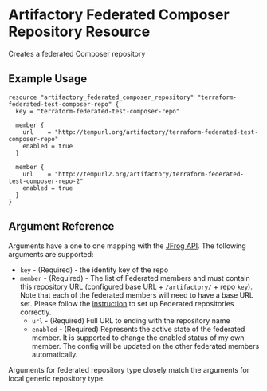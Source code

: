 # Artifactory Federated Composer Repository Resource

Creates a federated Composer repository

## Example Usage

```hcl
resource "artifactory_federated_composer_repository" "terraform-federated-test-composer-repo" {
  key = "terraform-federated-test-composer-repo"

  member {
    url    = "http://tempurl.org/artifactory/terraform-federated-test-composer-repo"
    enabled = true
  }

  member {
    url    = "http://tempurl2.org/artifactory/terraform-federated-test-composer-repo-2"
    enabled = true
  }
}
```

## Argument Reference

Arguments have a one to one mapping with the [JFrog API](https://www.jfrog.com/confluence/display/JFROG/Repository+Configuration+JSON#RepositoryConfigurationJSON-FederatedRepository). The following arguments are supported:

* `key` - (Required) - the identity key of the repo
* `member` - (Required) - The list of Federated members and must contain this repository URL (configured base URL + `/artifactory/` + repo `key`). Note that each of the federated members will need to have a base URL set. Please follow the [instruction](https://www.jfrog.com/confluence/display/JFROG/Working+with+Federated+Repositories#WorkingwithFederatedRepositories-SettingUpaFederatedRepository) to set up Federated repositories correctly.
    * `url` - (Required) Full URL to ending with the repository name
    * `enabled` - (Required) Represents the active state of the federated member. It is supported to change the enabled status of my own member. The config will be updated on the other federated members automatically.

Arguments for federated repository type closely match the arguments for local generic repository type.
